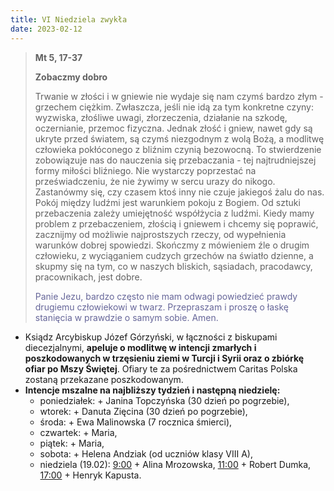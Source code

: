 ```yaml
---
title: VI Niedziela zwykła
date: 2023-02-12
---
```


> **Mt 5, 17-37**
>
> **Zobaczmy dobro**
>
> Trwanie w złości i w gniewie nie wydaje się nam czymś bardzo złym - grzechem ciężkim. Zwłaszcza, jeśli nie idą za tym konkretne czyny: wyzwiska, złośliwe uwagi, złorzeczenia, działanie na szkodę, oczernianie, przemoc fizyczna. Jednak złość i gniew, nawet gdy są ukryte przed światem, są czymś niezgodnym z wolą Bożą, a modlitwę człowieka pokłóconego z bliźnim czynią bezowocną. To stwierdzenie zobowiązuje nas do nauczenia się przebaczania - tej najtrudniejszej formy miłości bliźniego. Nie wystarczy poprzestać na przeświadczeniu, że nie żywimy w sercu urazy do nikogo. Zastanówmy się, czy czasem ktoś inny nie czuje jakiegoś żalu do nas. Pokój między ludźmi jest warunkiem pokoju z Bogiem. Od sztuki przebaczenia zależy umiejętność współżycia z ludźmi. Kiedy mamy problem z przebaczeniem, złością i gniewem i chcemy się poprawić, zacznijmy od możliwie najprostszych rzeczy, od wypełnienia warunków dobrej spowiedzi. Skończmy z mówieniem źle o drugim człowieku, z wyciąganiem cudzych grzechów na światło dzienne, a skupmy się na tym, co w naszych bliskich, sąsiadach, pracodawcy, pracownikach, jest dobre.
>
> <span style="color: #666699;"> Panie Jezu, bardzo często nie mam odwagi powiedzieć prawdy drugiemu człowiekowi w twarz. Przepraszam i proszę o łaskę stanięcia w prawdzie o samym sobie. Amen.
> &nbsp;

- Ksiądz Arcybiskup Józef Górzyński, w łączności z biskupami diecezjalnymi, **apeluje o modlitwę w intencji zmarłych i poszkodowanych w trzęsieniu ziemi w Turcji i Syrii oraz o zbiórkę ofiar po Mszy Świętej**. Ofiary te za pośrednictwem Caritas Polska zostaną przekazane poszkodowanym.
- **Intencje mszalne na najbliższy tydzień i następną niedzielę:**
  - poniedziałek: + Janina Topczyńska (30 dzień po pogrzebie),
  - wtorek: + Danuta Zięcina (30 dzień po pogrzebie),
  - środa: + Ewa Malinowska (7 rocznica śmierci),
  - czwartek: + Maria,
  - piątek: + Maria,
  - sobota: + Helena Andziak (od uczniów klasy VIII A),
  - niedziela (19.02): <u>9:00</u> + Alina Mrozowska, <u>11:00</u> + Robert Dumka, <u>17:00</u> + Henryk Kapusta.
